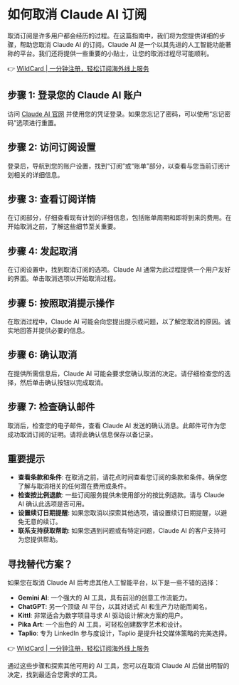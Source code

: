 # 如何取消 Claude AI 订阅

取消订阅是许多用户都会经历的过程。在这篇指南中，我们将为您提供详细的步骤，帮助您取消 Claude AI 的订阅。Claude AI 是一个以其先进的人工智能功能著称的平台。我们还将提供一些重要的小贴士，让您的取消过程尽可能顺利。

👉 [WildCard | 一分钟注册，轻松订阅海外线上服务](https://bbtdd.com/WildCard)

## 步骤 1: 登录您的 Claude AI 账户

访问 [Claude AI 官网](https://claude.ai/login?returnTo=%2F) 并使用您的凭证登录。如果您忘记了密码，可以使用“忘记密码”选项进行重置。

## 步骤 2: 访问订阅设置

登录后，导航到您的账户设置，找到“订阅”或“账单”部分，以查看与您当前订阅计划相关的详细信息。

## 步骤 3: 查看订阅详情

在订阅部分，仔细查看现有计划的详细信息，包括账单周期和即将到来的费用。在开始取消之前，了解这些细节至关重要。

## 步骤 4: 发起取消

在订阅设置中，找到取消订阅的选项。Claude AI 通常为此过程提供一个用户友好的界面。单击取消选项以开始取消过程。

## 步骤 5: 按照取消提示操作

在取消过程中，Claude AI 可能会向您提出提示或问题，以了解您取消的原因。诚实地回答并提供必要的信息。

## 步骤 6: 确认取消

在提供所需信息后，Claude AI 可能会要求您确认取消的决定。请仔细检查您的选择，然后单击确认按钮以完成取消。

## 步骤 7: 检查确认邮件

取消后，检查您的电子邮件，查看 Claude AI 发送的确认消息。此邮件可作为您成功取消订阅的证明。请将此确认信息保存以备记录。

## 重要提示

- **查看条款和条件**: 在取消之前，请花点时间查看您订阅的条款和条件。确保您了解与取消相关的任何潜在费用或条件。
- **检查按比例退款**: 一些订阅服务提供未使用部分的按比例退款。请与 Claude AI 确认此选项是否可用。
- **设置续订日期提醒**: 如果您取消以探索其他选项，请设置续订日期提醒，以避免无意的续订。
- **联系支持获取帮助**: 如果您遇到问题或有特定问题，Claude AI 的客户支持可为您提供帮助。

## 寻找替代方案？

如果您在取消 Claude AI 后考虑其他人工智能平台，以下是一些不错的选择：

- **Gemini AI**: 一个强大的 AI 工具，具有前沿的创意工作流能力。
- **ChatGPT**: 另一个顶级 AI 平台，以其对话式 AI 和生产力功能而闻名。
- **Kittl**: 非常适合为数字项目寻求 AI 驱动设计解决方案的用户。
- **Pika Art**: 一个出色的 AI 工具，可轻松创建数字艺术和设计。
- **Taplio**: 专为 LinkedIn 参与度设计，Taplio 是提升社交媒体策略的完美选择。

👉 [WildCard | 一分钟注册，轻松订阅海外线上服务](https://bbtdd.com/WildCard)

通过这些步骤和探索其他可用的 AI 工具，您可以在取消 Claude AI 后做出明智的决定，找到最适合您需求的工具。
